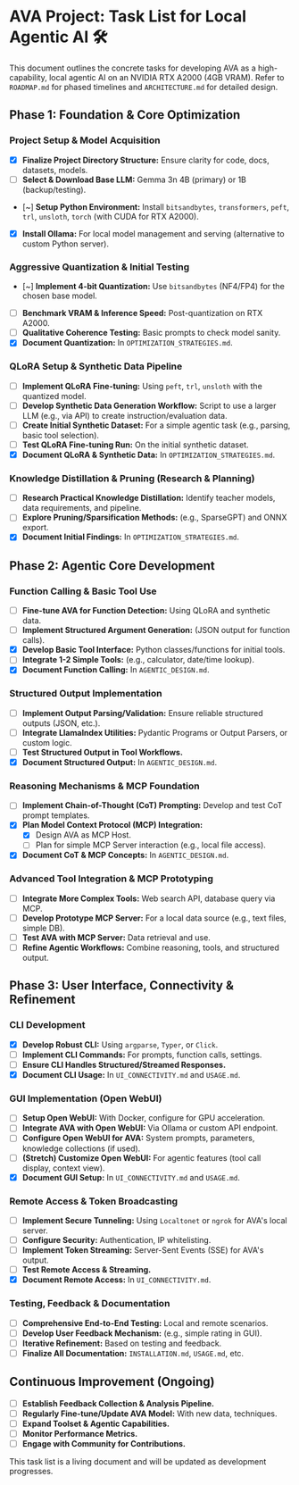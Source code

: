 # AVA Project: Task List for Local Agentic AI 🛠️

This document outlines the concrete tasks for developing AVA as a high-capability, local agentic AI on an NVIDIA RTX A2000 (4GB VRAM). Refer to `ROADMAP.md` for phased timelines and `ARCHITECTURE.md` for detailed design.

## Phase 1: Foundation & Core Optimization

### Project Setup & Model Acquisition
*   [x] **Finalize Project Directory Structure:** Ensure clarity for code, docs, datasets, models.
*   [ ] **Select & Download Base LLM:** Gemma 3n 4B (primary) or 1B (backup/testing).
*   [~] **Setup Python Environment:** Install `bitsandbytes`, `transformers`, `peft`, `trl`, `unsloth`, `torch` (with CUDA for RTX A2000).
*   [x] **Install Ollama:** For local model management and serving (alternative to custom Python server).

### Aggressive Quantization & Initial Testing
*   [~] **Implement 4-bit Quantization:** Use `bitsandbytes` (NF4/FP4) for the chosen base model.
*   [ ] **Benchmark VRAM & Inference Speed:** Post-quantization on RTX A2000.
*   [ ] **Qualitative Coherence Testing:** Basic prompts to check model sanity.
*   [x] **Document Quantization:** In `OPTIMIZATION_STRATEGIES.md`.

### QLoRA Setup & Synthetic Data Pipeline
*   [ ] **Implement QLoRA Fine-tuning:** Using `peft`, `trl`, `unsloth` with the quantized model.
*   [ ] **Develop Synthetic Data Generation Workflow:** Script to use a larger LLM (e.g., via API) to create instruction/evaluation data.
*   [ ] **Create Initial Synthetic Dataset:** For a simple agentic task (e.g., parsing, basic tool selection).
*   [ ] **Test QLoRA Fine-tuning Run:** On the initial synthetic dataset.
*   [x] **Document QLoRA & Synthetic Data:** In `OPTIMIZATION_STRATEGIES.md`.

### Knowledge Distillation & Pruning (Research & Planning)
*   [ ] **Research Practical Knowledge Distillation:** Identify teacher models, data requirements, and pipeline.
*   [ ] **Explore Pruning/Sparsification Methods:** (e.g., SparseGPT) and ONNX export.
*   [x] **Document Initial Findings:** In `OPTIMIZATION_STRATEGIES.md`.

## Phase 2: Agentic Core Development

### Function Calling & Basic Tool Use
*   [ ] **Fine-tune AVA for Function Detection:** Using QLoRA and synthetic data.
*   [ ] **Implement Structured Argument Generation:** (JSON output for function calls).
*   [x] **Develop Basic Tool Interface:** Python classes/functions for initial tools.
*   [ ] **Integrate 1-2 Simple Tools:** (e.g., calculator, date/time lookup).
*   [x] **Document Function Calling:** In `AGENTIC_DESIGN.md`.

### Structured Output Implementation
*   [ ] **Implement Output Parsing/Validation:** Ensure reliable structured outputs (JSON, etc.).
*   [ ] **Integrate LlamaIndex Utilities:** Pydantic Programs or Output Parsers, or custom logic.
*   [ ] **Test Structured Output in Tool Workflows.**
*   [x] **Document Structured Output:** In `AGENTIC_DESIGN.md`.

### Reasoning Mechanisms & MCP Foundation
*   [ ] **Implement Chain-of-Thought (CoT) Prompting:** Develop and test CoT prompt templates.
*   [x] **Plan Model Context Protocol (MCP) Integration:**
    *   [x] Design AVA as MCP Host.
    *   [ ] Plan for simple MCP Server interaction (e.g., local file access).
*   [x] **Document CoT & MCP Concepts:** In `AGENTIC_DESIGN.md`.

### Advanced Tool Integration & MCP Prototyping
*   [ ] **Integrate More Complex Tools:** Web search API, database query via MCP.
*   [ ] **Develop Prototype MCP Server:** For a local data source (e.g., text files, simple DB).
*   [ ] **Test AVA with MCP Server:** Data retrieval and use.
*   [ ] **Refine Agentic Workflows:** Combine reasoning, tools, and structured output.

## Phase 3: User Interface, Connectivity & Refinement

### CLI Development
*   [x] **Develop Robust CLI:** Using `argparse`, `Typer`, or `Click`.
*   [ ] **Implement CLI Commands:** For prompts, function calls, settings.
*   [ ] **Ensure CLI Handles Structured/Streamed Responses.**
*   [x] **Document CLI Usage:** In `UI_CONNECTIVITY.md` and `USAGE.md`.

### GUI Implementation (Open WebUI)
*   [ ] **Setup Open WebUI:** With Docker, configure for GPU acceleration.
*   [ ] **Integrate AVA with Open WebUI:** Via Ollama or custom API endpoint.
*   [ ] **Configure Open WebUI for AVA:** System prompts, parameters, knowledge collections (if used).
*   [ ] **(Stretch) Customize Open WebUI:** For agentic features (tool call display, context view).
*   [x] **Document GUI Setup:** In `UI_CONNECTIVITY.md` and `USAGE.md`.

### Remote Access & Token Broadcasting
*   [ ] **Implement Secure Tunneling:** Using `Localtonet` or `ngrok` for AVA's local server.
*   [ ] **Configure Security:** Authentication, IP whitelisting.
*   [ ] **Implement Token Streaming:** Server-Sent Events (SSE) for AVA's output.
*   [ ] **Test Remote Access & Streaming.**
*   [x] **Document Remote Access:** In `UI_CONNECTIVITY.md`.

### Testing, Feedback & Documentation
*   [ ] **Comprehensive End-to-End Testing:** Local and remote scenarios.
*   [ ] **Develop User Feedback Mechanism:** (e.g., simple rating in GUI).
*   [ ] **Iterative Refinement:** Based on testing and feedback.
*   [ ] **Finalize All Documentation:** `INSTALLATION.md`, `USAGE.md`, etc.

## Continuous Improvement (Ongoing)

*   [ ] **Establish Feedback Collection & Analysis Pipeline.**
*   [ ] **Regularly Fine-tune/Update AVA Model:** With new data, techniques.
*   [ ] **Expand Toolset & Agentic Capabilities.**
*   [ ] **Monitor Performance Metrics.**
*   [ ] **Engage with Community for Contributions.**

This task list is a living document and will be updated as development progresses.
